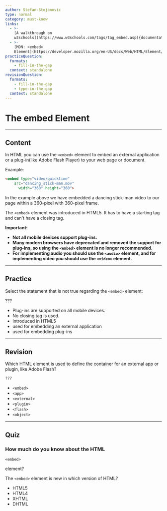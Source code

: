 ```yaml
---
author: Stefan-Stojanovic
type: normal
category: must-know
links:
  - >-
    [A walkthrough on
    w3schools](https://www.w3schools.com/tags/tag_embed.asp){documentation}
  - >-
    [MDN: <embed>
    Element](https://developer.mozilla.org/en-US/docs/Web/HTML/Element/embed){documentation}
practiceQuestion:
  formats:
    - fill-in-the-gap
  context: standalone
revisionQuestion:
  formats:
    - fill-in-the-gap
    - type-in-the-gap
  context: standalone
---
```


# The embed Element


---

## Content

In HTML you can use the `<embed>` element to embed an external application or a plug-in(like Adobe Flash Player) to your web page or document.

Example:

```html
<embed type="video/quicktime"
    src="dancing_stick-man.mov"
      width="360" height="360">
```

In the example above we have embedded a dancing stick-man video to our page within a 360-pixel with 360-pixel frame.

The `<embed>` element was introduced in HTML5. It has to have a starting tag and can't have a closing tag.

**Important:**

- **Not all mobile devices support plug-ins.**
- **Many modern browsers have deprecated and removed the support for plug-ins, so using the `<embed>` element is no longer recommended.**
- **For implementing audio you should use the `<audio>` element, and for implementing video you should use the `<video>` element.**


---

## Practice

Select the statement that is not true regarding the `<embed>` element:

???

- Plug-ins are supported on all mobile devices.  
- No closing tag is used.
- Introduced in HTML5
- used for embedding an external application
- used for embedding plug-ins


---

## Revision

Which HTML element is used to define the container for an external app or plugin, like Adobe Flash?

```html
???
```

- `<embed>`
- `<app>`
- `<external>`
- `<plugin>`
- `<flash>`
- `<object>`


---

## Quiz

### How much do you know about the HTML


`<embed>`

 element?

The `<embed>` element is new in which version of HTML?

- HTML5
- HTML4
- XHTML
- DHTML
